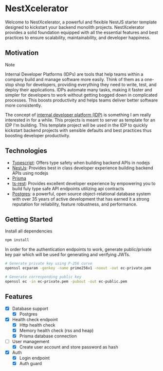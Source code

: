 # NestXcelerator

Welcome to NestXcelerator, a powerful and flexible NestJS starter template designed to kickstart your backend monolith projects.
NestXcelerator provides a solid foundation equipped with all the essential features and best practices to ensure scalability, maintainability, and developer happiness.

## Motivation

> [!NOTE]
> Internal Developer Platforms (IDPs) are tools that help teams within a company build and manage software more easily.
> Think of them as a one-stop shop for developers, providing everything they need to write, test, and deploy their applications.
> IDPs automate many tasks, making it faster and simpler for developers to work without getting bogged down in complicated processes.
> This boosts productivity and helps teams deliver better software more consistently.

The concept of [internal developer platform (IDP)](https://internaldeveloperplatform.org/) is something I am really interested in for a while. This projects is meant to server as template for an IDP I'm building.
This template project will be used in the IDP to quickly kickstart backend projects with sensible defaults and best practices thus boosting developer productivity.

## Technologies

- [Typescript](https://github.com/microsoft/TypeScript): Offers type safety when building backend APIs in nodejs
- [NestJs](https://github.com/nestjs/nest): Provides best in class developer experience building backend APIs using nodejs
- [Prisma](https://github.com/prisma/prisma)
- [ts-rest](https://github.com/ts-rest/ts-rest): Provides excellent developer experience by empowering you to build fuly type safe API endpoints utilizing api contracts
- [Postgres](https://github.com/postgres/postgres): a powerful, open source object-relational database system with over 35 years of active development that has earned
  it a strong reputation for reliability, feature robustness, and performance.

## Getting Started

Install all dependencies

```bash
npm install
```

In order for the authentication endpoints to work, generate public/private key pair which will be used for generating and verifying JWTs.

```bash
# Generate private key using P-256 curve
openssl ecparam -genkey -name prime256v1 -noout -out ec-private.pem

# Generate corresponding public key
openssl ec -in ec-private.pem -pubout -out ec-public.pem
```

## Features

- [x] Database support
  - [x] Postgres
- [x] Health check endpoint
  - [x] Http health check
  - [x] Memory health check (rss and heap)
  - [x] Prisma database connection
- [ ] User management
  - [x] Create user account and store password as hash
- [x] Auth
  - [x] Login endpoint
  - [x] Auth guard

